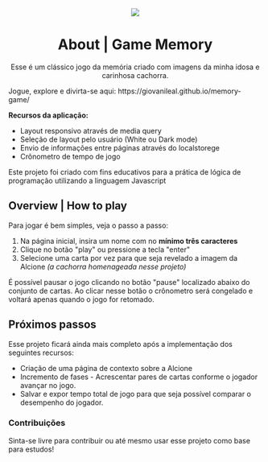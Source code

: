<div align="center"> 
  <img src="https://github.com/user-attachments/assets/11ae20e1-cc0a-44e3-b15b-7724fe5a35eb">
</div>

<div align = "center"> 
  <h1>About | Game Memory</h1>
  <p>Esse é um clássico jogo da memória criado com imagens da minha idosa e carinhosa cachorra. </p>
</div>
<p>Jogue, explore e divirta-se aqui: https://giovanileal.github.io/memory-game/ 
<p> <strong>Recursos da aplicação:</strong></p>
<ul>
  <li>Layout responsivo através de media query</li>
  <li>Seleção de layout pelo usuário (White ou Dark mode)</li>
  <li>Envio de informações entre páginas através do localstorege</li>
  <li>Crônometro de tempo de jogo</li>
</ul>
<p>Este projeto foi criado com fins educativos para a prática de lógica de programação utilizando a linguagem Javascript</p>

<h2>Overview | How to play</h2>
<p>Para jogar é bem simples, veja o passo a passo: </p>
<ol>
  <li>Na página inicial, insira um nome com no <strong>mínimo três caracteres</strong></li>
  <li>Clique no botão "play" ou pressione a tecla "enter"</li>
  <li>Selecione uma carta por vez para que seja revelado a imagem da Alcione <em>(a cachorra homenageada nesse projeto)</em></li>
</ol>
<p> É possível pausar o jogo clicando no botão "pause" localizado abaixo do conjunto de cartas. Ao clicar nesse botão o crônometro será congelado e voltará apenas quando o jogo for retomado.</p>

<h2>Próximos passos</h2>
<p>Esse projeto ficará ainda mais completo após a implementação dos seguintes recursos: </p>
<ul>
  <li>Criação de uma página de contexto sobre a Alcione</li>
  <li>Incremento de fases - Acrescentar pares de cartas conforme o jogador avançar no jogo.</li>
  <li>Salvar e expor tempo total de jogo para que seja possível comparar o desempenho do jogador. </li>
</ul>
<h3>Contribuições</h3>
<p>Sinta-se livre para contribuir ou até mesmo usar esse projeto como base para estudos!</p>
